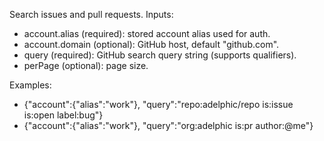 Search issues and pull requests.
Inputs:
- account.alias (required): stored account alias used for auth.
- account.domain (optional): GitHub host, default "github.com".
- query (required): GitHub search query string (supports qualifiers).
- perPage (optional): page size.

Examples:
- {"account":{"alias":"work"}, "query":"repo:adelphic/repo is:issue is:open label:bug"}
- {"account":{"alias":"work"}, "query":"org:adelphic is:pr author:@me"}
